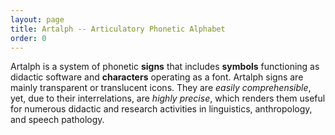 ```yaml
---
layout: page
title: Artalph -- Articulatory Phonetic Alphabet
order: 0
---
```


Artalph is a system of phonetic **signs** that includes **symbols** functioning as didactic software and **characters**
operating as a font. Artalph signs are mainly transparent or translucent icons. They are *easily comprehensible*, yet,
due to their interrelations, are *highly precise*, which renders them useful for numerous didactic and research activities
in linguistics, anthropology, and speech pathology.
